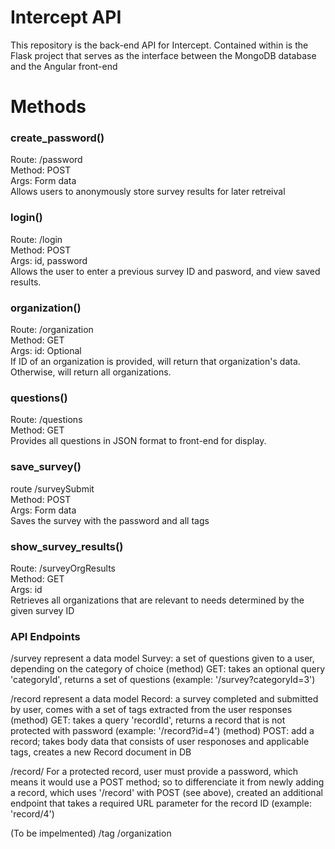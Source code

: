 # Intercept API

This repository is the back-end API for Intercept. Contained within is the Flask project that serves as the interface between the MongoDB database and the Angular front-end

# Methods

### create_password()
Route: /password  
Method: POST   
Args: Form data  
Allows users to anonymously store survey results for later retreival

### login()
Route: /login   
Method: POST   
Args: id, password  
Allows the user to enter a previous survey ID and pasword, and view saved results.

### organization()
Route: /organization  
Method: GET   
Args: id: Optional  
If ID of an organization is provided, will return that organization's data. Otherwise, will return all organizations. 

### questions()
Route: /questions  
Method: GET   
Provides all questions in JSON format to front-end for display.

### save_survey()  
route /surveySubmit  
Method: POST  
Args: Form data  
Saves the survey with the password and all tags

### show_survey_results()
Route: /surveyOrgResults  
Method: GET   
Args: id  
Retrieves all organizations that are relevant to needs determined by the given survey ID

### API Endpoints
/survey
represent a data model Survey: a set of questions given to a user, depending on the category of choice
(method) GET: takes an optional query 'categoryId', returns a set of questions (example: '/survey?categoryId=3')

/record
represent a data model Record: a survey completed and submitted by user, comes with a set of tags extracted from the user responses
(method) GET: takes a query 'recordId', returns a record that is not protected with password (example: '/record?id=4')
(method) POST: add a record; takes body data that consists of user responoses and applicable tags, creates a new Record document in DB

/record/<Id>
For a protected record, user must provide a password, which means it would use a POST method; so to differenciate it from newly adding a record, which uses '/record' with POST (see above), created an additional endpoint that takes a required URL parameter for the record ID (example: 'record/4')

(To be impelmented)
/tag
/organization


